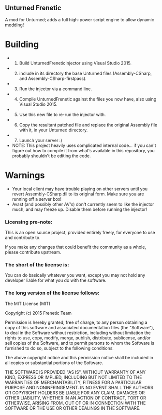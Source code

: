 Unturned Frenetic
-----------------

A mod for Unturned; adds a full high-power script engine to allow dynamic modding!

# Building

- 1. Build UnturnedFreneticInjector using Visual Studio 2015.
- 2. include in its directory the base Unturned files (Assembly-CSharp, and Assembly-CSharp-firstpass).
- 3. Run the injector via a command line.
- 4. Compile UnturnedFrenetic against the files you now have, also using Visual Studio 2015.
- 5. Use this new file to re-run the injector with.
- 6. Copy the resultant patched file and replace the original Assembly file with it, in your Unturned directory.
- 7. Launch your server :)
- NOTE: This project heavily uses complicated internal code... if you can't figure out how to compile it from what's available in this repository, you probably shouldn't be editing the code.

# Warnings

- Your local client may have trouble playing on other servers until you revert Assembly-CSharp.dll to its original form. Make sure you are running off a server box!
- Avast (and possibly other AV's) don't currently seem to like the injector much, and may freeze up. Disable them before running the injector!

### Licensing pre-note:

This is an open source project, provided entirely freely, for everyone to use and contribute to.

If you make any changes that could benefit the community as a whole, please contribute upstream.

### The short of the license is:

You can do basically whatever you want, except you may not hold any developer liable for what you do with the software.

### The long version of the license follows:

The MIT License (MIT)

Copyright (c) 2015 Frenetic Team

Permission is hereby granted, free of charge, to any person obtaining a copy
of this software and associated documentation files (the "Software"), to deal
in the Software without restriction, including without limitation the rights
to use, copy, modify, merge, publish, distribute, sublicense, and/or sell
copies of the Software, and to permit persons to whom the Software is
furnished to do so, subject to the following conditions:

The above copyright notice and this permission notice shall be included in all
copies or substantial portions of the Software.

THE SOFTWARE IS PROVIDED "AS IS", WITHOUT WARRANTY OF ANY KIND, EXPRESS OR
IMPLIED, INCLUDING BUT NOT LIMITED TO THE WARRANTIES OF MERCHANTABILITY,
FITNESS FOR A PARTICULAR PURPOSE AND NONINFRINGEMENT. IN NO EVENT SHALL THE
AUTHORS OR COPYRIGHT HOLDERS BE LIABLE FOR ANY CLAIM, DAMAGES OR OTHER
LIABILITY, WHETHER IN AN ACTION OF CONTRACT, TORT OR OTHERWISE, ARISING FROM,
OUT OF OR IN CONNECTION WITH THE SOFTWARE OR THE USE OR OTHER DEALINGS IN THE
SOFTWARE.

